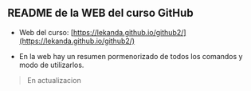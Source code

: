 ## README de la WEB del curso GitHub
- Web del curso: [https://lekanda.github.io/github2/](https://lekanda.github.io/github2/)

- En la web hay un resumen pormenorizado de todos los comandos y modo de utilizarlos.

> En actualizacion
